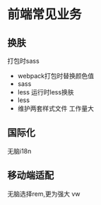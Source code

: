 # 前端常见业务
## 换肤
打包时sass
- webpack打包时替换颜色值
- sass
- less
运行时less换肤
- less
- 维护两套样式文件 工作量大

## 国际化
无脑i18n


## 移动端适配
无脑选择rem,更为强大
vw

